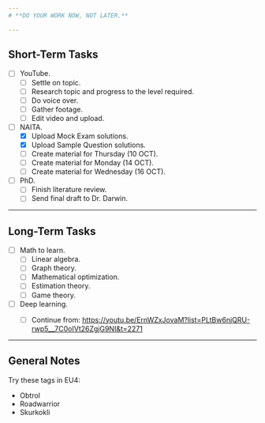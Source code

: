 ```yaml
--- 
# **DO YOUR WORK NOW, NOT LATER.**

---
```

## Short-Term Tasks
- [ ] YouTube.
	- [ ] Settle on topic.
	- [ ] Research topic and progress to the level required.
	- [ ] Do voice over.
	- [ ] Gather footage.
	- [ ] Edit video and upload.

- [ ]  NAITA.
	- [x] Upload Mock Exam solutions.
	- [x] Upload Sample Question solutions.
	- [ ] Create material for Thursday (10 OCT).
	- [ ] Create material for Monday (14 OCT).
	- [ ] Create material for Wednesday (16 OCT).

- [ ] PhD.
	- [ ] Finish literature review.
	- [ ] Send final draft to Dr. Darwin.

---
## Long-Term Tasks
 
- [ ] Math to learn.
	- [ ] Linear algebra.
	- [ ] Graph theory.
	- [ ] Mathematical optimization.
	- [ ] Estimation theory.
	- [ ] Game theory.

- [ ] Deep learning.
	- [ ] Continue from: https://youtu.be/ErnWZxJovaM?list=PLtBw6njQRU-rwp5__7C0oIVt26ZgjG9NI&t=2271


--- 
## General Notes
Try these tags in EU4:
- Obtrol
- Roadwarrior
- Skurkokli

